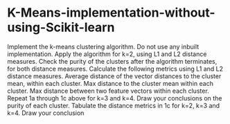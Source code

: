 # K-Means-implementation-without-using-Scikit-learn
Implement the k-means clustering algorithm. Do not use any inbuilt implementation. Apply the algorithm for k=2, using L1 and L2 distance measures. Check the purity of the clusters after the algorithm terminates, for both distance measures. Calculate the following metrics using L1 and L2 distance measures. Average distance of the vector distances to the cluster mean, within each cluster. Max distance to the cluster mean within each cluster. Max distance between two feature vectors within each cluster. Repeat 1a through 1c above for k=3 and k=4. Draw your conclusions on the purity of each cluster. Tabulate the distance metrics in 1c for k=2, k=3 and k=4. Draw your conclusion
